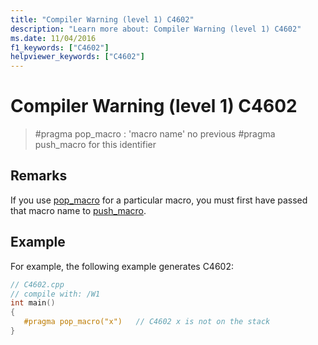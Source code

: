 ```yaml
---
title: "Compiler Warning (level 1) C4602"
description: "Learn more about: Compiler Warning (level 1) C4602"
ms.date: 11/04/2016
f1_keywords: ["C4602"]
helpviewer_keywords: ["C4602"]
---
```

# Compiler Warning (level 1) C4602

> #pragma pop_macro : 'macro name' no previous #pragma push_macro for this identifier

## Remarks

If you use [pop_macro](../../preprocessor/pop-macro.md) for a particular macro, you must first have passed that macro name to [push_macro](../../preprocessor/push-macro.md).

## Example

For example, the following example generates C4602:

```cpp
// C4602.cpp
// compile with: /W1
int main()
{
   #pragma pop_macro("x")   // C4602 x is not on the stack
}
```
